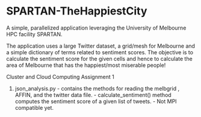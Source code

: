 # SPARTAN-TheHappiestCity
A simple, parallelized application leveraging the University of Melbourne HPC facility SPARTAN. 

The application uses a large Twitter dataset, a grid/mesh for Melbourne and a simple dictionary of terms related to sentiment scores. 
The objective is to calculate the sentiment score for the given cells and hence to calculate the area of Melbourne that has the happiest/most miserable people!

Cluster and Cloud Computing Assignment 1


1. json_analysis.py - contains the methods for reading the melbgrid , AFFIN, and the twitter data file.
                    - calculate_sentiment() method computes the sentiment score of a given list of tweets. 
                    - Not MPI compatible yet.
